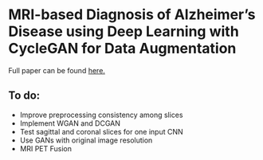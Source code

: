 # MRI-based Diagnosis of Alzheimer’s Disease using Deep Learning with CycleGAN for Data Augmentation

Full paper can be found [here.](./fullpaper.pdf)

## To do:
- Improve preprocessing consistency among slices
- Implement WGAN and DCGAN
- Test sagittal and coronal slices for one input CNN
- Use GANs with original image resolution
- MRI PET Fusion
